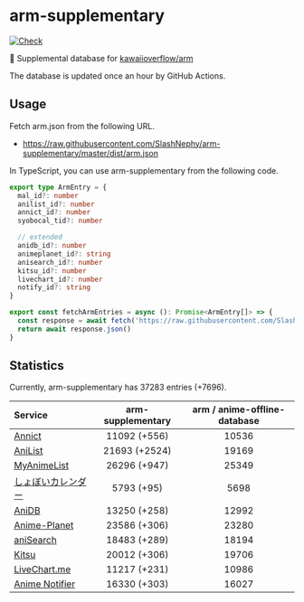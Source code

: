 # arm-supplementary

[![Check](https://github.com/SlashNephy/arm-supplementary/actions/workflows/check-node.yml/badge.svg)](https://github.com/SlashNephy/arm-supplementary/actions/workflows/check-node.yml)

💊 Supplemental database for [kawaiioverflow/arm](https://github.com/kawaiioverflow/arm)

The database is updated once an hour by GitHub Actions.

## Usage

Fetch arm.json from the following URL.

- https://raw.githubusercontent.com/SlashNephy/arm-supplementary/master/dist/arm.json

In TypeScript, you can use arm-supplementary from the following code.

```TypeScript
export type ArmEntry = {
  mal_id?: number
  anilist_id?: number
  annict_id?: number
  syobocal_tid?: number

  // extended
  anidb_id?: number
  animeplanet_id?: string
  anisearch_id?: number
  kitsu_id?: number
  livechart_id?: number
  notify_id?: string
}

export const fetchArmEntries = async (): Promise<ArmEntry[]> => {
  const response = await fetch('https://raw.githubusercontent.com/SlashNephy/arm-supplementary/master/dist/arm.json')
  return await response.json()
}
```

## Statistics

Currently, arm-supplementary has 37283 entries (+7696).

| Service                                     | arm-supplementary | arm / anime-offline-database |
| :------------------------------------------ | :---------------: | :--------------------------: |
| [Annict](https://annict.com)                |   11092 (+556)    |            10536             |
| [AniList](https://anilist.co)               |   21693 (+2524)   |            19169             |
| [MyAnimeList](https://myanimelist.net)      |   26296 (+947)    |            25349             |
| [しょぼいカレンダー](https://cal.syoboi.jp) |    5793 (+95)     |             5698             |
| [AniDB](https://anidb.net)                  |   13250 (+258)    |            12992             |
| [Anime-Planet](https://anime-planet.com)    |   23586 (+306)    |            23280             |
| [aniSearch](https://anisearch.com)          |   18483 (+289)    |            18194             |
| [Kitsu](https://kitsu.io)                   |   20012 (+306)    |            19706             |
| [LiveChart.me](https://livechart.me)        |   11217 (+231)    |            10986             |
| [Anime Notifier](https://notify.moe)        |   16330 (+303)    |            16027             |
